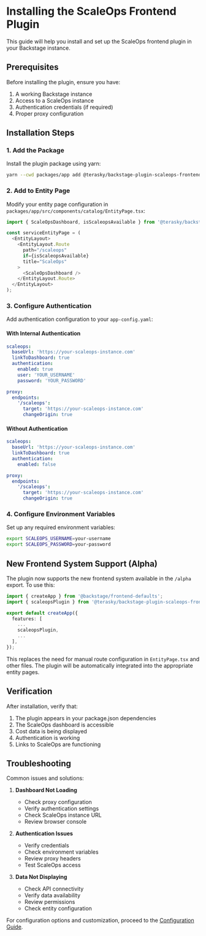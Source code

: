 # Installing the ScaleOps Frontend Plugin

This guide will help you install and set up the ScaleOps frontend plugin in your Backstage instance.

## Prerequisites

Before installing the plugin, ensure you have:

1. A working Backstage instance
2. Access to a ScaleOps instance
3. Authentication credentials (if required)
4. Proper proxy configuration

## Installation Steps

### 1. Add the Package

Install the plugin package using yarn:

```bash
yarn --cwd packages/app add @terasky/backstage-plugin-scaleops-frontend
```

### 2. Add to Entity Page

Modify your entity page configuration in `packages/app/src/components/catalog/EntityPage.tsx`:

```typescript
import { ScaleOpsDashboard, isScaleopsAvailable } from '@terasky/backstage-plugin-scaleops-frontend';

const serviceEntityPage = (
  <EntityLayout>
    <EntityLayout.Route 
      path="/scaleops" 
      if={isScaleopsAvailable}
      title="ScaleOps"
    >
      <ScaleOpsDashboard />
    </EntityLayout.Route>
  </EntityLayout>
);
```

### 3. Configure Authentication

Add authentication configuration to your `app-config.yaml`:

#### With Internal Authentication
```yaml
scaleops:
  baseUrl: 'https://your-scaleops-instance.com'
  linkToDashboard: true
  authentication:
    enabled: true
    user: 'YOUR_USERNAME'
    password: 'YOUR_PASSWORD'

proxy:
  endpoints:
    '/scaleops':
      target: 'https://your-scaleops-instance.com'
      changeOrigin: true
```

#### Without Authentication
```yaml
scaleops:
  baseUrl: 'https://your-scaleops-instance.com'
  linkToDashboard: true
  authentication:
    enabled: false

proxy:
  endpoints:
    '/scaleops':
      target: 'https://your-scaleops-instance.com'
      changeOrigin: true
```

### 4. Configure Environment Variables

Set up any required environment variables:

```bash
export SCALEOPS_USERNAME=your-username
export SCALEOPS_PASSWORD=your-password
```

## New Frontend System Support (Alpha)

The plugin now supports the new frontend system available in the `/alpha` export. To use this:

```typescript
import { createApp } from '@backstage/frontend-defaults';
import { scaleopsPlugin } from '@terasky/backstage-plugin-scaleops-frontend/alpha';

export default createApp({
  features: [
    ...
    scaleopsPlugin,
    ...
  ],
});
```

This replaces the need for manual route configuration in `EntityPage.tsx` and other files. The plugin will be automatically integrated into the appropriate entity pages.

## Verification

After installation, verify that:

1. The plugin appears in your package.json dependencies
2. The ScaleOps dashboard is accessible
3. Cost data is being displayed
4. Authentication is working
5. Links to ScaleOps are functioning

## Troubleshooting

Common issues and solutions:

1. **Dashboard Not Loading**
    - Check proxy configuration
    - Verify authentication settings
    - Check ScaleOps instance URL
    - Review browser console

2. **Authentication Issues**
    - Verify credentials
    - Check environment variables
    - Review proxy headers
    - Test ScaleOps access

3. **Data Not Displaying**
    - Check API connectivity
    - Verify data availability
    - Review permissions
    - Check entity configuration

For configuration options and customization, proceed to the [Configuration Guide](./configure.md).
